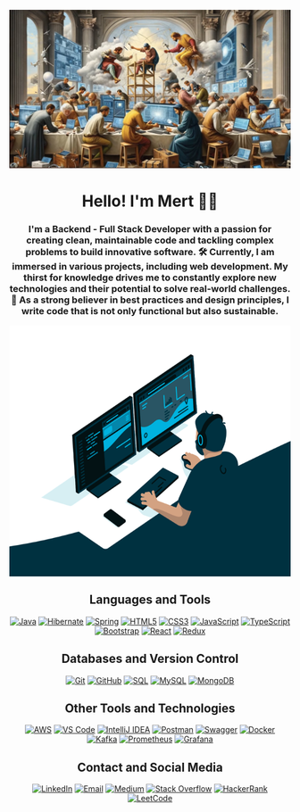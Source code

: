 ![colessium.jpg](colessium.jpg)

<div align="center">

# Hello! I'm Mert 👨‍💻

### I'm a Backend - Full Stack Developer with a passion for creating clean, maintainable code and tackling complex problems to build innovative software. 🛠️ Currently, I am immersed in various projects, including web development. My thirst for knowledge drives me to constantly explore new technologies and their potential to solve real-world challenges. 🚀 As a strong believer in best practices and design principles, I write code that is not only functional but also sustainable.


<div>
  <img alt="code.gif" src="code.gif" height="450" width="600" align="center"/>

## Languages and Tools

[![Java](https://img.shields.io/badge/-Java-007396?style=flat&logo=java&logoColor=white)](https://www.java.com/)
[![Hibernate](https://img.shields.io/badge/-Hibernate-59666C?style=flat&logo=hibernate&logoColor=white)](https://hibernate.org/)
[![Spring](https://img.shields.io/badge/-Spring-6DB33F?style=flat&logo=spring&logoColor=white)](https://spring.io/)
[![HTML5](https://img.shields.io/badge/-HTML5-E34F26?style=flat&logo=html5&logoColor=white)](https://developer.mozilla.org/en-US/docs/Web/Guide/HTML/HTML5)
[![CSS3](https://img.shields.io/badge/-CSS3-1572B6?style=flat&logo=css3&logoColor=white)](https://developer.mozilla.org/en-US/docs/Web/CSS)
[![JavaScript](https://img.shields.io/badge/-JavaScript-F7DF1E?style=flat&logo=javascript&logoColor=black)](https://developer.mozilla.org/en-US/docs/Web/JavaScript)
[![TypeScript](https://img.shields.io/badge/-TypeScript-3178C6?style=flat&logo=typescript&logoColor=white)](https://www.typescriptlang.org/)
[![Bootstrap](https://img.shields.io/badge/-Bootstrap-563D7C?style=flat&logo=bootstrap&logoColor=white)](https://getbootstrap.com/)
[![React](https://img.shields.io/badge/-React-61DAFB?style=flat&logo=react&logoColor=white)](https://reactjs.org/)
[![Redux](https://img.shields.io/badge/-Redux-764ABC?style=flat&logo=redux&logoColor=white)](https://redux.js.org/)

## Databases and Version Control

[![Git](https://img.shields.io/badge/-Git-F05032?style=flat&logo=git&logoColor=white)](https://git-scm.com/)
[![GitHub](https://img.shields.io/badge/-GitHub-181717?style=flat&logo=github&logoColor=white)](https://github.com/)
[![SQL](https://img.shields.io/badge/-SQL-4479A1?style=flat&logo=postgresql&logoColor=white)](https://www.postgresql.org/)
[![MySQL](https://img.shields.io/badge/-MySQL-4479A1?style=flat&logo=mysql&logoColor=white)](https://www.mysql.com/)
[![MongoDB](https://img.shields.io/badge/-MongoDB-47A248?style=flat&logo=mongodb&logoColor=white)](https://www.mongodb.com/)

## Other Tools and Technologies

[![AWS](https://img.shields.io/badge/-AWS-232F3E?style=flat&logo=amazonaws&logoColor=white)](https://aws.amazon.com/)
[![VS Code](https://img.shields.io/badge/-VS%20Code-007ACC?style=flat&logo=visual-studio-code&logoColor=white)](https://code.visualstudio.com/)
[![IntelliJ IDEA](https://img.shields.io/badge/-IntelliJ%20IDEA-000000?style=flat&logo=intellij-idea&logoColor=white)](https://www.jetbrains.com/idea/)
[![Postman](https://img.shields.io/badge/-Postman-FF6C37?style=flat&logo=postman&logoColor=white)](https://www.postman.com/)
[![Swagger](https://img.shields.io/badge/-Swagger-85EA2D?style=flat&logo=swagger&logoColor=black)](https://swagger.io/)
[![Docker](https://img.shields.io/badge/-Docker-2496ED?style=flat&logo=docker&logoColor=white)](https://www.docker.com/)
[![Kafka](https://img.shields.io/badge/-Kafka-231F20?style=flat&logo=apache-kafka&logoColor=white)](https://kafka.apache.org/)
[![Prometheus](https://img.shields.io/badge/-Prometheus-000?style=flat&logo=prometheus&logoColor=white)](https://prometheus.io/)
[![Grafana](https://img.shields.io/badge/-Grafana-F46800?style=flat&logo=grafana&logoColor=white)](https://grafana.com/)

## Contact and Social Media

[![LinkedIn](https://img.shields.io/badge/-LinkedIn-0077B5?style=flat&logo=linkedin&logoColor=white)](https://www.linkedin.com/in/smertpehlivan/)
[![Email](https://img.shields.io/badge/-Email-D14836?style=flat&logo=gmail&logoColor=white)](mailto:pehlivanmert@outlook.com.tr)
[![Medium](https://img.shields.io/badge/-Medium-12100E?style=flat&logo=medium&logoColor=white)](https://medium.com/@pehlivannmert)
[![Stack Overflow](https://img.shields.io/badge/-Stack%20Overflow-FE7A16?style=flat&logo=stack-overflow&logoColor=white)](https://stackoverflow.com/users/22477552/mert-pehlivan)
[![HackerRank](https://img.shields.io/badge/-HackerRank-2EC866?style=flat&logo=hackerrank&logoColor=white)](https://www.hackerrank.com/profile/pehlivannmert)
[![LeetCode](https://img.shields.io/badge/-LeetCode-FFA116?style=flat&logo=leetcode&logoColor=white)](https://leetcode.com/PehlivanMert/)
</div>
</div>
